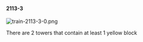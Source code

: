 #### 2113-3
![train-2113-3-0.png](https://github.com/lil-lab/nlvr/raw/master/nlvr/train/images/33/train-2113-3-0.png "train-2113-3-0.png")

There are 2 towers that contain at least 1 yellow block